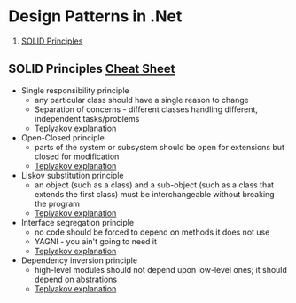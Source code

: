 # Design Patterns in .Net

1. [SOLID Principles](#SOLID-Principles)

## SOLID Principles [Cheat Sheet](http://sergeyteplyakov.blogspot.com/2014/10/solid.html)

- Single responsibility principle
    - any particular class should have a single reason to change
    - Separation of concerns - different classes handling different, independent tasks/problems
    - [Teplyakov explanation](http://sergeyteplyakov.blogspot.com/2014/08/single-responsibility-principle.html)
- Open-Closed principle
    - parts of the system or subsystem should be open for extensions but closed for modification
    - [Teplyakov explanation](http://sergeyteplyakov.blogspot.ca/2014/08/open-closed-principle.html)
- Liskov substitution principle
    - an object (such as a class) and a sub-object (such as a class that extends the first class) must be
      interchangeable without breaking the program
    - [Teplyakov explanation](http://sergeyteplyakov.blogspot.ca/2014/09/liskov-substitution-principle.html)
- Interface segregation principle
    - no code should be forced to depend on methods it does not use
    - YAGNI - you ain't going to need it
    - [Teplyakov explanation](http://sergeyteplyakov.blogspot.com/2014/08/interface-segregation-principle.html)
- Dependency inversion principle
    - high-level modules should not depend upon low-level ones; it should depend on abstrations
    - [Teplyakov explanation](http://sergeyteplyakov.blogspot.com/2014/09/the-dependency-inversion-principle.html)
